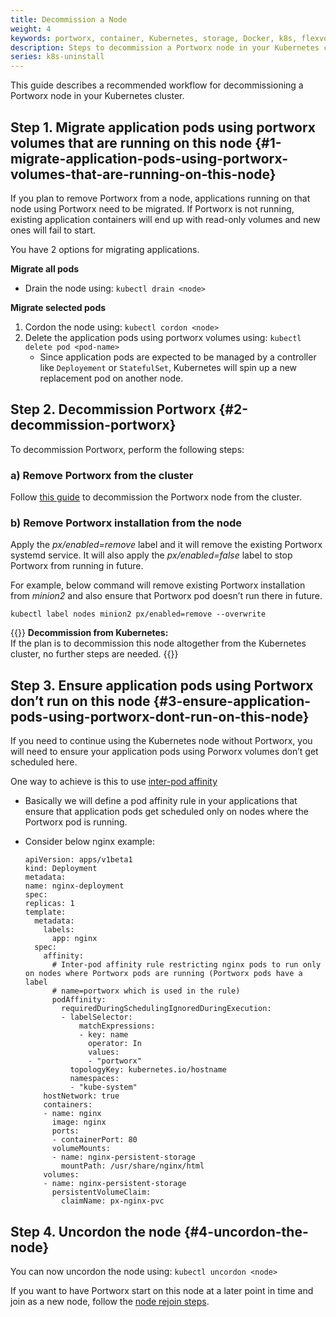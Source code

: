 ```yaml
---
title: Decommission a Node
weight: 4
keywords: portworx, container, Kubernetes, storage, Docker, k8s, flexvol, pv, persistent disk
description: Steps to decommission a Portworx node in your Kubernetes clusters.
series: k8s-uninstall
---
```


This guide describes a recommended workflow for decommissioning a Portworx node in your Kubernetes cluster.

## Step 1. Migrate application pods using portworx volumes that are running on this node {#1-migrate-application-pods-using-portworx-volumes-that-are-running-on-this-node}

If you plan to remove Portworx from a node, applications running on that node using Portworx need to be migrated. If Portworx is not running, existing application containers will end up with read-only volumes and new ones will fail to start.

You have 2 options for migrating applications.

**Migrate all pods**

* Drain the node using: `kubectl drain <node>`

**Migrate selected pods**

1. Cordon the node using: `kubectl cordon <node>`
2. Delete the application pods using portworx volumes using: `kubectl delete pod <pod-name>`
   * Since application pods are expected to be managed by a controller like `Deployement` or `StatefulSet`, Kubernetes will spin up a new replacement pod on another node.

## Step 2. Decommission Portworx {#2-decommission-portworx}

To decommission Portworx, perform the following steps:

### a) Remove Portworx from the cluster

Follow [this guide](/portworx-install-with-kubernetes/operate-and-maintain-on-kubernetes/scale-down) to decommission the Portworx node from the cluster.

### b) Remove Portworx installation from the node

Apply the _px/enabled=remove_ label and it will remove the existing Portworx systemd service. It will also apply the _px/enabled=false_ label to stop Portworx from running in future.

For example, below command will remove existing Portworx installation from _minion2_ and also ensure that Portworx pod doesn’t run there in future.

```text
kubectl label nodes minion2 px/enabled=remove --overwrite
```

{{<info>}}
**Decommission from Kubernetes:**  
If the plan is to decommission this node altogether from the Kubernetes cluster, no further steps are needed.
{{</info>}}

## Step 3. Ensure application pods using Portworx don’t run on this node {#3-ensure-application-pods-using-portworx-dont-run-on-this-node}

If you need to continue using the Kubernetes node without Portworx, you will need to ensure your application pods using Porworx volumes don’t get scheduled here.

One way to achieve is this to use [inter-pod affinity](https://kubernetes.io/docs/concepts/configuration/assign-pod-node/#inter-pod-affinity-and-anti-affinity-beta-feature)

* Basically we will define a pod affinity rule in your applications that ensure that application pods get scheduled only on nodes where the Portworx pod is running.
* Consider below nginx example:

  ```text
  apiVersion: apps/v1beta1
  kind: Deployment
  metadata:
  name: nginx-deployment
  spec:
  replicas: 1
  template:
    metadata:
      labels:
        app: nginx
    spec:
      affinity:
        # Inter-pod affinity rule restricting nginx pods to run only on nodes where Portworx pods are running (Portworx pods have a label
        # name=portworx which is used in the rule)
        podAffinity:
          requiredDuringSchedulingIgnoredDuringExecution:
          - labelSelector:
              matchExpressions:
              - key: name
                operator: In
                values:
                - "portworx"
            topologyKey: kubernetes.io/hostname
            namespaces:
            - "kube-system"
      hostNetwork: true
      containers:
      - name: nginx
        image: nginx
        ports:
        - containerPort: 80
        volumeMounts:
        - name: nginx-persistent-storage
          mountPath: /usr/share/nginx/html
      volumes:
      - name: nginx-persistent-storage
        persistentVolumeClaim:
          claimName: px-nginx-pvc
  ```

## Step 4. Uncordon the node {#4-uncordon-the-node}

You can now uncordon the node using: `kubectl uncordon <node>`

If you want to have Portworx start on this node at a later point in time and join as a new node, follow the [node rejoin steps](/portworx-install-with-kubernetes/operate-and-maintain-on-kubernetes/k8s-node-rejoin).
